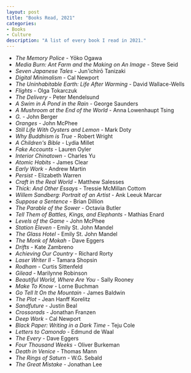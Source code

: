 ```yaml
---
layout: post
title: "Books Read, 2021"
categories:
- Books
- Culture
description: "A list of every book I read in 2021."
---
```


* *The Memory Police* - Yōko Ogawa
* *Media Burn: Ant Farm and the Making on An Image* - Steve Seid
* _Seven Japanese Tales_ - Jun'ichirō Tanizaki
* _Digital Minimalism_ - Cal Newport
* _The Uninhabitable Earth: Life After Warming_ - David Wallace-Wells
* _Flights_ - Olga Tokarczuk
* _The Delivery_ - Peter Mendelsund
* _A Swim in A Pond in the Rain_ - George Saunders
* _A Mushroom at the End of the World_ - Anna Lowenhaupt Tsing
* _G._ - John Berger
* _Oranges_ - John McPhee
* _Still Life With Oysters and Lemon_ - Mark Doty
* _Why Buddhism is True_ - Robert Wright
* _A Children's Bible_ - Lydia Millet
* _Fake Accounts_ - Lauren Oyler
* _Interior Chinatown_ - Charles Yu
* _Atomic Habits_ - James Clear
* _Early Work_ - Andrew Martin
* _Persist_ - Elizabeth Warren
* _Craft in the Real World_ - Matthew Salesses
* _Thick: And Other Essays_ - Tressie McMillan Cottom
* _Willem Sandberg: Portrait of an Artist_ - Ank Leeuk Marcar
* _Suppose a Sentence_ - Brian Dillion
* _The Parable of the Sower_ - Octavia Butler
* _Tell Them of Battles, Kings, and Elephants_ - Mathias Enard
* _Levels of the Game_ - John McPhee
* _Station Eleven_ - Emily St. John Mandel
* _The Glass Hotel_ - Emily St. John Mandel
* _The Monk of Mokah_ - Dave Eggers
* _Drifts_ - Kate Zambreno
* _Achieving Our Country_ - Richard Rorty
* _Laser Writer II_ - Tamara Shopsin
* _Rodham_ - Curtis Sittenfeld
* _Gilead_ - Marilynne Robinson
* _Beautiful World, Where Are You_ - Sally Rooney
* _Make To Know_ - Lorne Buchman
* _Go Tell It On the Mountain_ - James Baldwin
* _The Plot_ - Jean Hanff Korelitz
* _Sandfuture_ - Justin Beal
* _Crossorads_ - Jonathan Franzen
* _Deep Work_ - Cal Newport
* _Black Paper: Writing in a Dark Time_ - Teju Cole
* _Letters to Camondo_ - Edmund de Waal
* _The Every_ - Dave Eggers
* _Four Thousand Weeks_ - Oliver Burkeman
* _Death in Venice_ - Thomas Mann
* _The Rings of Saturn_ - W.G. Sebald
* _The Great Mistake_ - Jonathan Lee
